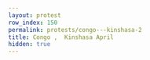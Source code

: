 ```yaml
---
layout: protest
row_index: 150
permalink: protests/congo---kinshasa-2
title: Congo ,  Kinshasa April
hidden: true
---
```

